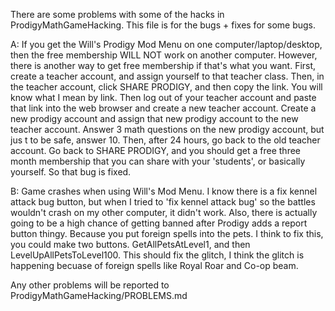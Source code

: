 There are some problems with some of the hacks in ProdigyMathGameHacking. This file is for the bugs + fixes for some bugs.

A: If you get the Will's Prodigy Mod Menu on one computer/laptop/desktop, then the free membership WILL NOT work on another computer. However, there is another way to get free membership if that's what you want. First, create a teacher account, and assign yourself to that teacher class. Then, in the teacher account, click SHARE PRODIGY, and then copy the link. You will know what I mean by link. Then log out of your teacher account and paste that link into the web browser and create a new teacher account. Create a new prodigy account and assign that new prodigy account to the new teacher account. Answer 3 math questions on the new prodigy account, but jus t to be safe, answer 10. Then, after 24 hours, go back to the old teacher account. Go back to SHARE PRODIGY, and you should get a free three month membership that you can share with your 'students', or basically yourself. So that bug is fixed.

B: Game crashes when using Will's Mod Menu. I know there is a fix kennel attack bug button, but when I tried to 'fix kennel attack bug' so the battles wouldn't crash on my other computer, it didn't work. Also, there is actually going to be a high chance of getting banned after Prodigy adds a report button thingy. Because you put foreign spells into the pets. I think to fix this, you could make two buttons. GetAllPetsAtLevel1, and then LevelUpAllPetsToLevel100. This should fix the glitch, I think the glitch is happening becuase of foreign spells like Royal Roar and Co-op beam.

Any other problems will be reported to ProdigyMathGameHacking/PROBLEMS.md
